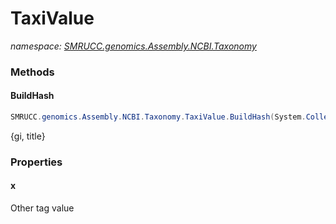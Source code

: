 ﻿# TaxiValue
_namespace: [SMRUCC.genomics.Assembly.NCBI.Taxonomy](./index.md)_





### Methods

#### BuildHash
```csharp
SMRUCC.genomics.Assembly.NCBI.Taxonomy.TaxiValue.BuildHash(System.Collections.Generic.IEnumerable{SMRUCC.genomics.Assembly.NCBI.Taxonomy.TaxiValue})
```
{gi, title}


### Properties

#### x
Other tag value
